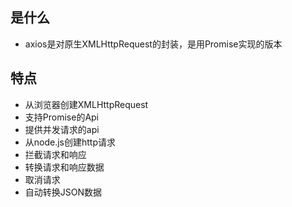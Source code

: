 ## 是什么
- axios是对原生XMLHttpRequest的封装，是用Promise实现的版本

## 特点
- 从浏览器创建XMLHttpRequest
- 支持Promise的Api
- 提供并发请求的api
- 从node.js创建http请求
- 拦截请求和响应
- 转换请求和响应数据
- 取消请求
- 自动转换JSON数据


